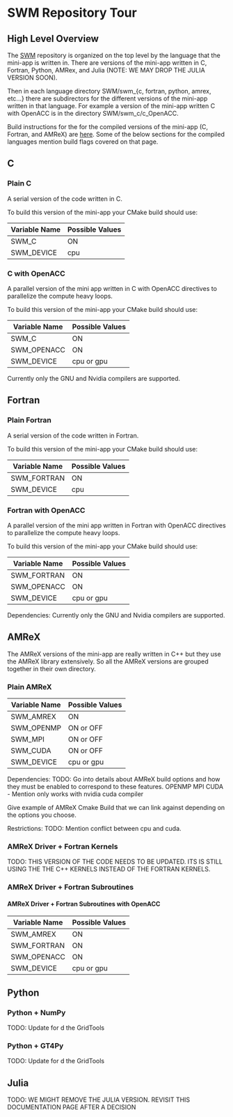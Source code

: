 # SWM Repository Tour

## High Level Overview
The [SWM](https://github.com/NCAR/SWM) repository is organized on the top level by the language that the mini-app is written in. There are versions of the mini-app written in C, Fortran, Python, AMRex, and Julia (NOTE: WE MAY DROP THE JULIA VERSION SOON). 

Then in each language directory SWM/swm_{c, fortran, python, amrex, etc...} there are subdirectors for the different versions of the mini-app written in that language. For example a version of the mini-app written C with OpenACC is in the directory SWM/swm_c/c_OpenACC.


Build instructions for the for the compiled versions of the mini-app (C, Fortran, and AMReX) are [here](build.md). Some of the below sections for the compiled languages mention build flags covered on that page.


## C

### Plain C
A serial version of the code written in C. 

To build this version of the mini-app your CMake build should use:

| Variable Name | Possible Values |
|---------------|-----------------|
| SWM_C         | ON              |
| SWM_DEVICE    | cpu             |


### C with OpenACC
A parallel version of the mini app written in C with OpenACC directives to parallelize the compute heavy loops. 

To build this version of the mini-app your CMake build should use:

| Variable Name | Possible Values |
|---------------|-----------------|
| SWM_C         | ON              |
| SWM_OPENACC   | ON              |
| SWM_DEVICE    | cpu or gpu      |

Currently only the GNU and Nvidia compilers are supported. 

## Fortran

### Plain Fortran
A serial version of the code written in Fortran. 

To build this version of the mini-app your CMake build should use:

| Variable Name | Possible Values |
|---------------|-----------------|
| SWM_FORTRAN   | ON              |
| SWM_DEVICE    | cpu             |

### Fortran with OpenACC
A parallel version of the mini app written in Fortran with OpenACC directives to parallelize the compute heavy loops.

To build this version of the mini-app your CMake build should use:

| Variable Name | Possible Values |
|---------------|-----------------|
| SWM_FORTRAN   | ON              |
| SWM_OPENACC   | ON              |
| SWM_DEVICE    | cpu or gpu      |

Dependencies:
Currently only the GNU and Nvidia compilers are supported. 

## AMReX
The AMReX versions of the mini-app are really written in C++ but they use the AMReX library extensively. So all the AMReX versions are grouped together in their own directory.

### Plain AMReX

| Variable Name | Possible Values |
|---------------|-----------------|
| SWM_AMREX     | ON              |
| SWM_OPENMP    | ON or OFF       |
| SWM_MPI       | ON or OFF       |
| SWM_CUDA      | ON or OFF       |
| SWM_DEVICE    | cpu or gpu      |

Dependencies:
TODO: Go into details about AMReX build options and how they must be enabled to correspond to these features. 
OPENMP
MPI
CUDA - Mention only works with nvidia cuda compiler

Give example of AMReX Cmake Build that we can link against depending on the options you choose.

Restrictions:
TODO: Mention conflict between cpu and cuda. 

### AMReX Driver + Fortran Kernels
TODO: THIS VERSION OF THE CODE NEEDS TO BE UPDATED. ITS IS STILL USING THE THE C++ KERNELS INSTEAD OF THE FORTRAN KERNELS.

### AMReX Driver + Fortran Subroutines

#### AMReX Driver + Fortran Subroutines with OpenACC

| Variable Name | Possible Values |
|---------------|-----------------|
| SWM_AMREX     | ON              |
| SWM_FORTRAN   | ON              |
| SWM_OPENACC   | ON              |
| SWM_DEVICE    | cpu or gpu      |


## Python
### Python + NumPy
TODO: Update for d the GridTools 

### Python + GT4Py
TODO: Update for d the GridTools 

## Julia
TODO: WE MIGHT REMOVE THE JULIA VERSION. REVISIT THIS DOCUMENTATION PAGE AFTER A DECISION